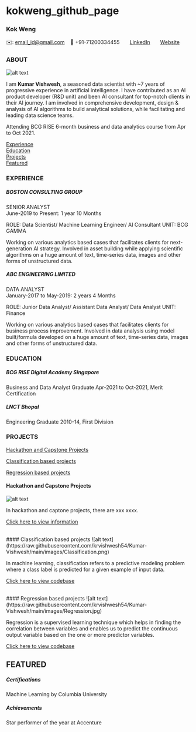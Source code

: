 # kokweng_github_page
<!-- CONTACT Section Starts -->
### Kok Weng

<!-- Add your details -->
✉️: email_id@gmail.com 
&nbsp;&nbsp; 📲 +91-71200334455
&nbsp;&nbsp;&nbsp;&nbsp;&nbsp; [LinkedIn](https://www.linkedin.com/in/kumar-vishwesh-8b059170/) 
&nbsp;&nbsp;&nbsp;&nbsp;&nbsp; [Website](https://datasciencestunt.com/)
<!-- CONTACT Section Ends -->

<!-- ABOUT Section Starts -->
### ABOUT
<!-- Add link to your picture -->

![alt text](https://raw.githubusercontent.com/krvishwesh54/Kumar-Vishwesh/main/images/profile.jpg)

<!-- Add your details -->

I am __Kumar Vishwesh__, a seasoned data scientist with ~7 years of progressive experience in artificial intelligence. I have contributed as an AI product developer (R&D unit) and been AI consultant for top-notch clients in their AI journey. I am involved in comprehensive development, design & analysis of AI algorithms to build analytical solutions, while facilitating and leading data science teams.

Attending BCG RISE 6-month business and data analytics course from Apr to Oct 2021.

<!-- Add link to the sections -->
[Experience](#experience) <br>
[Education](#education) <br>
[Projects](#projects) <br>
[Featured](#featured) <br> 

<!-- ABOUT Section Ends -->

<!-- EXPERIENCE Section Starts -->
### EXPERIENCE
<!-- Add your details -->
##### BOSTON CONSULTING GROUP
SENIOR ANALYST<br>
June-2019 to Present: 1 year 10 Months

ROLE: Data Scientist/ Machine Learning Engineer/ AI Consultant
UNIT: BCG GAMMA

Working on various analytics based cases that facilitates clients for next-generation AI strategy. Involved in asset building while applying scientific algorithms on a huge amount of text, time-series data, images and other forms of unstructured data.

##### ABC ENGINEERING LIMITED
DATA ANALYST<br>
January-2017 to May-2019: 2 years 4 Months

ROLE: Junior Data Analyst/ Assistant Data Analyst/ Data Analyst
UNIT: Finance

Working on various analytics based cases that facilitates clients for business process improvement. Involved in data analysis using model built/formula developed on a huge amount of text, time-series data, images and other forms of unstructured data.
<!-- EXPERIENCE Section Ends -->

<!-- EDUCATION Section Starts -->
### EDUCATION
<!-- Add your details -->
##### BCG RISE Digital Academy Singapore
Business and Data Analyst Graduate  Apr-2021 to Oct-2021,  Merit Certification

##### LNCT Bhopal
Engineering Graduate  2010-14,  First Division
<!-- EDUCATION Section Ends -->

<!-- PROJECTS Section Starts -->
### PROJECTS
<!-- Add your details -->
[Hackathon and Capstone Projects](#hackathon-and-capstone-projects) <br>

[Classification based projects](#classification-based-projects) <br>

[Regression based projects](#regression-based-projects) <br>

<!-- Add your details -->
#### Hackathon and Capstone Projects
![alt text](https://raw.githubusercontent.com/krvishwesh54/Kumar-Vishwesh/main/images/Classification.png)

In hackathon and captone projects, there are xxx xxxx.

[Click here to view information](https://google.com)

<br>
#### Classification based projects
![alt text](https://raw.githubusercontent.com/krvishwesh54/Kumar-Vishwesh/main/images/Classification.png)

In machine learning, classification refers to a predictive modeling problem where a class label is predicted for a given example of input data.

[Click here to view codebase](https://github.com/krvishwesh54/DataScience_DeepLearning_MachineLearning/tree/master/Classification)

<br>
#### Regression based projects
![alt text](https://raw.githubusercontent.com/krvishwesh54/Kumar-Vishwesh/main/images/Regression.jpg)

Regression is a supervised learning technique which helps in finding the correlation between variables and enables us to predict the continuous output variable based on the one or more predictor variables.

[Click here to view codebase](https://github.com/krvishwesh54/DataScience_DeepLearning_MachineLearning/tree/master/Regression)

<!-- PROJECTS Section Ends -->

<!-- FEATURED Section Starts -->
## FEATURED
<!-- Add your details -->
##### Certifications
Machine Learning by Columbia University

##### Achievements
Star performer of the year at Accenture
<!-- FEATURED Section Ends -->
